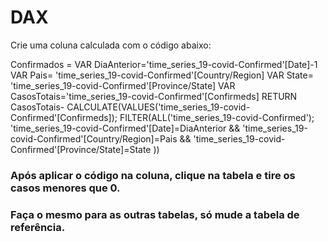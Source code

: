 # DAX

Crie uma coluna calculada com o código abaixo:

Confirmados =
    VAR DiaAnterior='time_series_19-covid-Confirmed'[Date]-1
    VAR Pais= 'time_series_19-covid-Confirmed'[Country/Region]
    VAR State= 'time_series_19-covid-Confirmed'[Province/State]
    VAR CasosTotais='time_series_19-covid-Confirmed'[Confirmeds]
    RETURN
    CasosTotais-
    CALCULATE(VALUES('time_series_19-covid-Confirmed'[Confirmeds]);
    FILTER(ALL('time_series_19-covid-Confirmed');
    'time_series_19-covid-Confirmed'[Date]=DiaAnterior &&
    'time_series_19-covid-Confirmed'[Country/Region]=Pais &&
    'time_series_19-covid-Confirmed'[Province/State]=State
    ))

### Após aplicar o código na coluna, clique na tabela  e tire os casos menores que 0.
### Faça o mesmo para as outras tabelas, só mude a tabela de referência.
